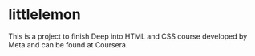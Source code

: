 # littlelemon
This is a project to finish Deep into HTML and CSS course developed by Meta and can be found at Coursera.
